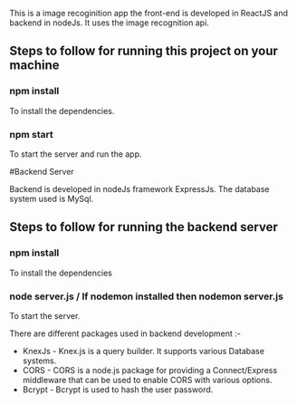 This is a image recoginition app the front-end is developed in ReactJS and backend in nodeJs.
It uses the image recognition api.

## Steps to follow for running this project on your machine

### npm install
To install the dependencies.

### npm start
To start the server and run the app.

#Backend Server

Backend is developed in nodeJs framework ExpressJs. The database system used is MySql.

## Steps to follow for running the backend server

### npm install
To install the dependencies

### node server.js / If nodemon installed then nodemon server.js
To start the server.

There are different packages used in backend development :-

* KnexJs - Knex.js is a query builder. It supports various Database systems.
* CORS - CORS is a node.js package for providing a Connect/Express middleware that can be used to enable CORS with various options.
* Bcrypt - Bcrypt is used to hash the user password.
